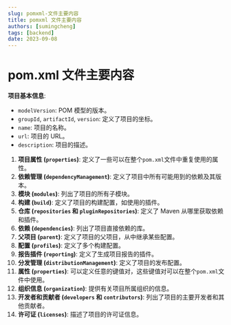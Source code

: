 ```yaml
---
slug: pomxml-文件主要内容
title: pomxml 文件主要内容
authors: [sumingcheng]
tags: [backend]
date: 2023-09-08
---
```


# pom.xml 文件主要内容

**项目基本信息**:

- `modelVersion`: POM 模型的版本。
- `groupId`, `artifactId`, `version`: 定义了项目的坐标。
- `name`: 项目的名称。
- `url`: 项目的 URL。
- `description`: 项目的描述。

1. **项目属性 (`properties`)**: 定义了一些可以在整个`pom.xml`文件中重复使用的属性。
2. **依赖管理 (`dependencyManagement`)**: 定义了项目中所有可能用到的依赖及其版本。
3. **模块 (`modules`)**: 列出了项目的所有子模块。
4. **构建 (`build`)**: 定义了项目的构建配置，如使用的插件。
5. **仓库 (`repositories` 和 `pluginRepositories`)**: 定义了 Maven 从哪里获取依赖和插件。
6. **依赖 (`dependencies`)**: 列出了项目直接依赖的库。
7. **父项目 (`parent`)**: 定义了项目的父项目，从中继承某些配置。
8. **配置 (`profiles`)**: 定义了多个构建配置。
9. **报告插件 (`reporting`)**: 定义了生成项目报告的插件。
10. **分发管理 (`distributionManagement`)**: 定义了项目的发布配置。
11. **属性 (`properties`)**: 可以定义任意的键值对，这些键值对可以在整个`pom.xml`文件中使用。
12. **组织信息 (`organization`)**: 提供有关项目所属组织的信息。
13. **开发者和贡献者 (`developers` 和 `contributors`)**: 列出了项目的主要开发者和其他贡献者。
14. **许可证 (`licenses`)**: 描述了项目的许可证信息。

